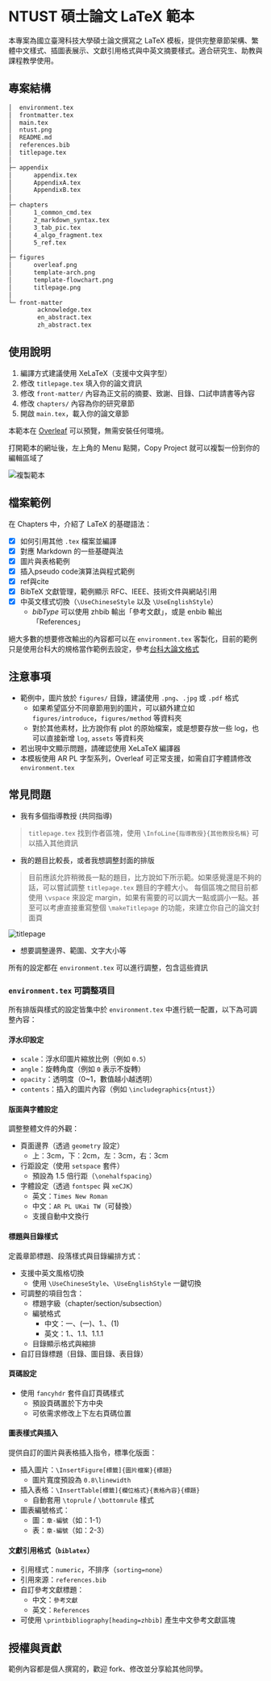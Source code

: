 # NTUST 碩士論文 LaTeX 範本

本專案為國立臺灣科技大學碩士論文撰寫之 LaTeX 模板，提供完整章節架構、繁體中文樣式、插圖表展示、文獻引用格式與中英文摘要樣式。適合研究生、助教與課程教學使用。

## 專案結構

```txt
│  environment.tex
│  frontmatter.tex
│  main.tex
│  ntust.png
│  README.md
│  references.bib
│  titlepage.tex
│
├─ appendix
│      appendix.tex
│      AppendixA.tex
│      AppendixB.tex
│
├─ chapters
│      1_common_cmd.tex
│      2_markdown_syntax.tex
│      3_tab_pic.tex
│      4_algo_fragment.tex
│      5_ref.tex
│
├─ figures
│      overleaf.png
│      template-arch.png
│      template-flowchart.png
│      titlepage.png
│
└─ front-matter
        acknowledge.tex
        en_abstract.tex
        zh_abstract.tex
```

## 使用說明

1. 編譯方式建議使用 XeLaTeX（支援中文與字型）
2. 修改 `titlepage.tex` 填入你的論文資訊
3. 修改 `front-matter/` 內容為正文前的摘要、致謝、目錄、口試申請書等內容
4. 修改 `chapters/` 內容為你的研究章節
5. 開啟 `main.tex`，載入你的論文章節

本範本在 [Overleaf](https://www.overleaf.com/read/mbytjqbxmsws#d67b90) 可以預覽，無需安裝任何環境。

打開範本的網址後，左上角的 Menu 點開，Copy Project 就可以複製一份到你的編輯區域了

![複製範本](figures/overleaf.png)

## 檔案範例

在 Chapters 中，介紹了 LaTeX 的基礎語法：

- [X] 如何引用其他 `.tex` 檔案並編譯
- [X] 對應 Markdown 的一些基礎與法
- [X] 圖片與表格範例
- [X] 插入pseudo code演算法與程式範例
- [X] ref與cite
- [X] BibTeX 文獻管理，範例顯示 RFC、IEEE、技術文件與網站引用
- [X] 中英文樣式切換（`\UseChineseStyle` 以及 `\UseEnglishStyle`）
  - *bibType* 可以使用 zhbib 輸出「參考文獻」，或是 enbib 輸出「References」

絕大多數的想要修改輸出的內容都可以在 `environment.tex` 客製化，目前的範例只是使用台科大的規格當作範例去設定，參考[台科大論文格式](https://etheses.lib.ntust.edu.tw/media/download/ed6370c8-7c81-11ee-b999-0242ac1f0806.pdf)

## 注意事項

- 範例中，圖片放於 `figures/` 目錄，建議使用 `.png`、`.jpg` 或 `.pdf` 格式
  - 如果希望區分不同章節用到的圖片，可以額外建立如 `figures/introduce`，`figures/method` 等資料夾
  - 對於其他素材，比方說你有 plot 的原始檔案，或是想要存放一些 log，也可以直接新增 `log`, `assets` 等資料夾
- 若出現中文顯示問題，請確認使用 XeLaTeX 編譯器
- 本模板使用 AR PL 字型系列，Overleaf 可正常支援，如需自訂字體請修改 `environment.tex`

## 常見問題

- 我有多個指導教授 (共同指導)

> `titlepage.tex` 找到作者區塊，使用 `\InfoLine{指導教授}{其他教授名稱}` 可以插入其他資訊

- 我的題目比較長，或者我想調整封面的排版

> 目前應該允許稍微長一點的題目，比方說如下所示範。如果感覺還是不夠的話，可以嘗試調整 `titlepage.tex` 題目的字體大小。
> 每個區塊之間目前都使用 `\vspace` 來設定 margin，如果有需要的可以調大一點或調小一點。甚至可以考慮直接重寫整個 `\makeTitlepage` 的功能，來建立你自己的論文封面頁

![titlepage](figures/titlepage.png)

- 想要調整邊界、範圍、文字大小等

所有的設定都在 `environment.tex` 可以進行調整，包含這些資訊

### `environment.tex` 可調整項目

所有排版與樣式的設定皆集中於 `environment.tex` 中進行統一配置，以下為可調整內容：

#### 浮水印設定

- `scale`：浮水印圖片縮放比例（例如 `0.5`）
- `angle`：旋轉角度（例如 `0` 表示不旋轉）
- `opacity`：透明度（0~1，數值越小越透明）
- `contents`：插入的圖片內容（例如 `\includegraphics{ntust}`）

#### 版面與字體設定

調整整體文件的外觀：

- 頁面邊界（透過 `geometry` 設定）
  - 上：3cm，下：2cm，左：3cm，右：3cm
- 行距設定（使用 `setspace` 套件）
  - 預設為 1.5 倍行距（`\onehalfspacing`）
- 字體設定（透過 `fontspec` 與 `xeCJK`）
  - 英文：`Times New Roman`
  - 中文：`AR PL UKai TW`（可替換）
  - 支援自動中文換行

#### 標題與目錄樣式

定義章節標題、段落樣式與目錄編排方式：

- 支援中英文風格切換
  - 使用 `\UseChineseStyle`、`\UseEnglishStyle` 一鍵切換
- 可調整的項目包含：
  - 標題字級（chapter/section/subsection）
  - 編號格式
    - 中文：一、(一)、1.、(1)
    - 英文：1.、1.1、1.1.1
  - 目錄顯示格式與縮排
- 自訂目錄標題（目錄、圖目錄、表目錄）

#### 頁碼設定

- 使用 `fancyhdr` 套件自訂頁碼樣式
  - 預設頁碼置於下方中央
  - 可依需求修改上下左右頁碼位置

#### 圖表樣式與插入

提供自訂的圖片與表格插入指令，標準化版面：

- 插入圖片：`\InsertFigure[標籤]{圖片檔案}{標題}`
  - 圖片寬度預設為 `0.8\linewidth`
- 插入表格：`\InsertTable[標籤]{欄位格式}{表格內容}{標題}`
  - 自動套用 `\toprule` / `\bottomrule` 樣式
- 圖表編號格式：
  - 圖：`章-編號`（如：1-1）
  - 表：`章-編號`（如：2-3）

#### 文獻引用格式（`biblatex`）

- 引用樣式：`numeric`，不排序（`sorting=none`）
- 引用來源：`references.bib`
- 自訂參考文獻標題：
  - 中文：`參考文獻`
  - 英文：`References`
- 可使用 `\printbibliography[heading=zhbib]` 產生中文參考文獻區塊

## 授權與貢獻

範例內容都是個人撰寫的，歡迎 fork、修改並分享給其他同學。
